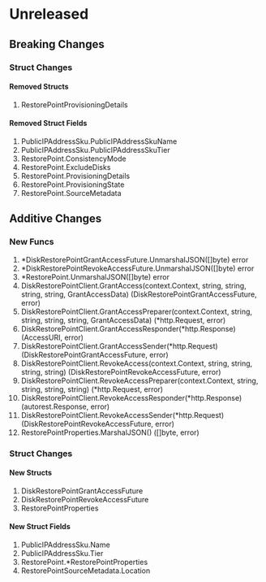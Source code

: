 # Unreleased

## Breaking Changes

### Struct Changes

#### Removed Structs

1. RestorePointProvisioningDetails

#### Removed Struct Fields

1. PublicIPAddressSku.PublicIPAddressSkuName
1. PublicIPAddressSku.PublicIPAddressSkuTier
1. RestorePoint.ConsistencyMode
1. RestorePoint.ExcludeDisks
1. RestorePoint.ProvisioningDetails
1. RestorePoint.ProvisioningState
1. RestorePoint.SourceMetadata

## Additive Changes

### New Funcs

1. *DiskRestorePointGrantAccessFuture.UnmarshalJSON([]byte) error
1. *DiskRestorePointRevokeAccessFuture.UnmarshalJSON([]byte) error
1. *RestorePoint.UnmarshalJSON([]byte) error
1. DiskRestorePointClient.GrantAccess(context.Context, string, string, string, string, GrantAccessData) (DiskRestorePointGrantAccessFuture, error)
1. DiskRestorePointClient.GrantAccessPreparer(context.Context, string, string, string, string, GrantAccessData) (*http.Request, error)
1. DiskRestorePointClient.GrantAccessResponder(*http.Response) (AccessURI, error)
1. DiskRestorePointClient.GrantAccessSender(*http.Request) (DiskRestorePointGrantAccessFuture, error)
1. DiskRestorePointClient.RevokeAccess(context.Context, string, string, string, string) (DiskRestorePointRevokeAccessFuture, error)
1. DiskRestorePointClient.RevokeAccessPreparer(context.Context, string, string, string, string) (*http.Request, error)
1. DiskRestorePointClient.RevokeAccessResponder(*http.Response) (autorest.Response, error)
1. DiskRestorePointClient.RevokeAccessSender(*http.Request) (DiskRestorePointRevokeAccessFuture, error)
1. RestorePointProperties.MarshalJSON() ([]byte, error)

### Struct Changes

#### New Structs

1. DiskRestorePointGrantAccessFuture
1. DiskRestorePointRevokeAccessFuture
1. RestorePointProperties

#### New Struct Fields

1. PublicIPAddressSku.Name
1. PublicIPAddressSku.Tier
1. RestorePoint.*RestorePointProperties
1. RestorePointSourceMetadata.Location
